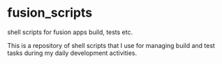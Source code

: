 # fusion_scripts
shell scripts for fusion apps build, tests etc.

This is a repository of shell scripts that I use for managing build and test tasks during my daily development activities.
